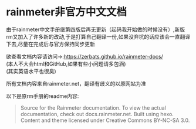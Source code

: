 # rainmeter非官方中文文档
由于rainmeter中文手册继第四版后再无更新（起码我开始做的时候没有）,新版rm又加入了许多新的改动,于是打算自己翻译一份,如果没弃坑的话应该会一直翻译下去,尽量在完成后与官方保持同步更新  

欲查看文档内容请访问→:https://zerbats.github.io/rainmeter-docs/  
(本人不大会html和GitHub,如果有些小问题请多包涵)  
(其实英语水平也很臭) 

所有文档内容来自rainmeter.net，翻译有歧义的以原网站为准

以下是原rm手册的readme内容:  
>Source for the Rainmeter documentation. To view the actual documentation, check out docs.rainmeter.net.
>Built using hexo. Content and theme licensed under Creative Commons BY-NC-SA 3.0.
